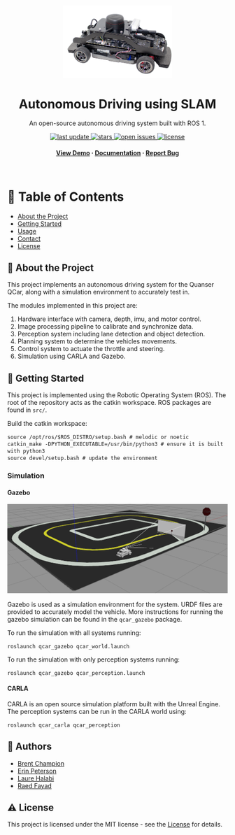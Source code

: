 <div align="center">

  <img src="doc/img/qcar.png" alt="logo" width="250" height="auto" />
  <h1>Autonomous Driving using SLAM</h1>
  
  <p>
    An open-source autonomous driving system built with ROS 1. 
  </p>
  
  
<!-- Badges -->
<p>
  <a href="">
    <img src="https://img.shields.io/github/last-commit/bchampp/autonomous-driving" alt="last update" />
  </a>
  <a href="https://github.com/bchampp/autonomous-driving/stargazers">
    <img src="https://img.shields.io/github/stars/bchampp/autonomous-driving" alt="stars" />
  </a>
  <a href="https://github.com/bchampp/autonomous-driving/issues/">
    <img src="https://img.shields.io/github/issues/bchampp/autonomous-driving" alt="open issues" />
  </a>
  <a href="https://github.com/bchampp/autonomous-driving/blob/master/LICENSE">
    <img src="https://img.shields.io/github/license/bchampp/autonomous-driving.svg" alt="license" />
  </a>
</p>
   
<h4>
    <!-- TODO: Insert YouTube Video -->
    <a href="">View Demo</a>
  <span> · </span>
    <a href="https://github.com/bchampp/autonomous-driving/doc/perception.md">Documentation</a>
  <span> · </span>
    <a href="https://github.com/bchampp/autonomous-driving/issues/">Report Bug</a>
  </h4>
</div>

<br />

<!-- Table of Contents -->

# :notebook_with_decorative_cover: Table of Contents

- [About the Project](#star2-about-the-project)
- [Getting Started](#toolbox-getting-started)
- [Usage](#eyes-usage)
- [Contact](#handshake-contact)
- [License](#warning-license)

<!-- About the Project -->

## :star2: About the Project

This project implements an autonomous driving system for the Quanser QCar, along with a simulation environment to accurately test in.

The modules implemented in this project are:

1. Hardware interface with camera, depth, imu, and motor control.
2. Image processing pipeline to calibrate and synchronize data.
3. Perception system including lane detection and object detection.
4. Planning system to determine the vehicles movements.
5. Control system to actuate the throttle and steering.
6. Simulation using CARLA and Gazebo.

<!-- Screenshots -->

## :toolbox: Getting Started

This project is implemented using the Robotic Operating System (ROS). The root of the repository acts as the catkin workspace. ROS packages are found in `src/`.

Build the catkin workspace:

```
source /opt/ros/$ROS_DISTRO/setup.bash # melodic or noetic
catkin_make -DPYTHON_EXECUTABLE=/usr/bin/python3 # ensure it is built with python3
source devel/setup.bash # update the environment
```

### Simulation

#### Gazebo

<div align="center"> 
  <img src="doc/img/gazebo.png" alt="screenshot" />
</div>

Gazebo is used as a simulation environment for the system. URDF files are provided to accurately model the vehicle. More instructions for running the gazebo simulation can be found in the `qcar_gazebo` package.

To run the simulation with all systems running:

```
roslaunch qcar_gazebo qcar_world.launch
```

To run the simulation with only perception systems running:

```
roslaunch qcar_gazebo qcar_perception.launch
```

#### CARLA

CARLA is an open source simulation platform built with the Unreal Engine. The perception systems can be run in the CARLA world using:

```
roslaunch qcar_carla qcar_perception
```

<!-- Contact -->

## :handshake: Authors

- [Brent Champion](mailto:brent.champion@queensu.ca)
- [Erin Peterson](erin.peterson@queensu.ca)
- [Laure Halabi](laure.halabi@queensu.ca)
- [Raed Fayad](raed.fayad@queensu.ca)

<!-- License -->

## :warning: License

This project is licensed under the MIT license - see the [License](./LICENSE.md) for details.
